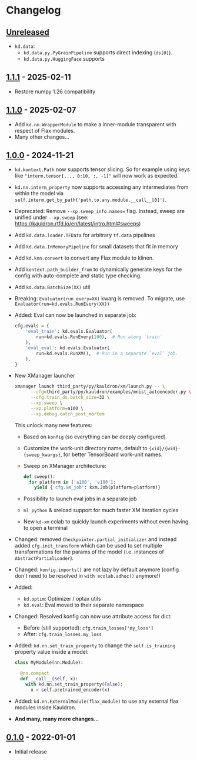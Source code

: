 # Changelog

<!--

Changelog follow the https://keepachangelog.com/ standard (at least the headers)

-->

## [Unreleased]

*   `kd.data`:
    *   `kd.data.py.PyGrainPipeline` supports direct indexing (`ds[0]`).
    *   `kd.data.py.HuggingFace` supports

## [1.1.1] - 2025-02-11

*   Restore numpy 1.26 compatibility

## [1.1.0] - 2025-02-07

*   Add `kd.nn.WrapperModule` to make a inner-module transparent with
    respect of Flax modules.
*   Many other changes...

## [1.0.0] - 2024-11-21

* `kd.kontext.Path` now supports tensor slicing. So for example using keys like
  `"interm.tensor[..., 0:10, :, -1]"` will now work as expected.
* `kd.nn.interm_property` now supports accessing any intermediates from within
  the model via `self.interm.get_by_path('path.to.any.module.__call__[0]')`.
* Deprecated: Remove `--xp.sweep_info.names=` flag. Instead, sweep are unified
  under `--xp.sweep` (see: https://kauldron.rtfd.io/en/latest/intro.html#sweeps)
* Add `kd.data.loader.TFData` for arbitrary `tf.data` pipelines
* Add `kd.data.InMemoryPipeline` for small datasets that fit in memory
* Add `kd.knn.convert` to convert any Flax module to klinen.
* Add `kontext.path_builder_from` to dynamically generate keys for the config
  with auto-complete and static type checking.
* Add `kd.data.BatchSize(XX)` util
* Breaking: `Evaluator(run_every=XX)` kwarg is removed. To migrate, use
  `Evaluator(run=kd.evals.RunEvery(XX))`
* Added: Eval can now be launched in separate job:

  ```python
  cfg.evals = {
      'eval_train': kd.evals.Evaluator(
          run=kd.evals.RunEvery(100),  # Run along `train`
      ),
      'eval_eval': kd.evals.Evaluator(
          run=kd.evals.RunXM(),  # Run in a separate `eval` job.
      ),
  }
  ```

* New XManager launcher

  ```sh
  xmanager launch third_party/py/kauldron/xm/launch.py -- \
        --cfg=third_party/py/kauldron/examples/mnist_autoencoder.py \
        --cfg.train_ds.batch_size=32 \
        --xp.sweep \
        --xp.platform=a100 \
        --xp.debug.catch_post_mortem
  ```

  This unlock many new features:

  * Based on `konfig` (so everything can be deeply configured).
  * Customize the work-unit directory name, default to
    `{xid}/{wid}-{sweep_kwargs}`, for better TensorBoard
    work-unit names.
  * Sweep on XManager architecture:

    ```python
    def sweep():
      for platform in ['a100', 'v100']:
        yield {'cfg.xm_job': kxm.Job(platform=platform)}
    ```

  * Possibility to launch eval jobs in a separate job
  * `ml_python` & xreload support for much faster XM iteration cycles
  * New `kd-xm` colab to quickly launch experiments without even having to open
    a terminal

* Changed: removed `Checkpointer.partial_initializer` and instead added
  `cfg.init_transform` which can be used to set multiple transformations for
  the params of the model (i.e. instances of `AbstractPartialLoader`).
* Changed: `konfig.imports()` are not lazy by default anymore (config don't
  need to be resolved in `with ecolab.adhoc()` anymore!)
* Added:
  * `kd.optim`: Optimizer / optax utils
  * `kd.eval`: Eval moved to their separate namespace
* Changed: Resolved konfig can now use attribute access for dict:
  * Before (still supported): `cfg.train_losses['my_loss']`
  * After: `cfg.train_losses.my_loss`
* Added: `kd.nn.set_train_property` to change the `self.is_training` property
  value inside a model:

  ```python
  class MyModule(nn.Module):

    @nn.compact
    def __call__(self, x):
      with kd.nn.set_train_property(False):
        x = self.pretrained_encoder(x)
  ```
* Added: `kd.nn.ExternalModule(flax_module)` to use any external flax modules
  inside Kauldron.
* **And many, many more changes...**

## [0.1.0] - 2022-01-01

* Initial release

<!-- mdlint off(LINK_UNUSED_ID) -->

[Unreleased]: https://github.com/google-research/kauldron/compare/v1.1.1...HEAD
[1.1.1]: https://github.com/google-research/kauldron/releases/tag/v1.1.0...v1.1.1
[1.1.0]: https://github.com/google-research/kauldron/releases/tag/v1.0.0...v1.1.0
[1.0.0]: https://github.com/google-research/kauldron/releases/tag/v0.1.0...v1.0.0
[0.1.0]: https://github.com/google-research/kauldron/releases/tag/v0.1.0
